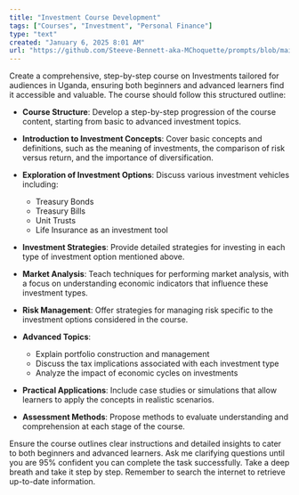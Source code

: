 ```yaml
---
title: "Investment Course Development"
tags: ["Courses", "Investment", "Personal Finance"]
type: "text"
created: "January 6, 2025 8:01 AM"
url: "https://github.com/Steeve-Bennett-aka-MChoquette/prompts/blob/main/investment_course_development.md"
---
```


Create a comprehensive, step-by-step course on Investments tailored for audiences in Uganda, ensuring both beginners and advanced learners find it accessible and valuable. The course should follow this structured outline:

- **Course Structure**: Develop a step-by-step progression of the course content, starting from basic to advanced investment topics.

- **Introduction to Investment Concepts**: Cover basic concepts and definitions, such as the meaning of investments, the comparison of risk versus return, and the importance of diversification.

- **Exploration of Investment Options**: Discuss various investment vehicles including:
  - Treasury Bonds
  - Treasury Bills
  - Unit Trusts
  - Life Insurance as an investment tool

- **Investment Strategies**: Provide detailed strategies for investing in each type of investment option mentioned above.

- **Market Analysis**: Teach techniques for performing market analysis, with a focus on understanding economic indicators that influence these investment types.

- **Risk Management**: Offer strategies for managing risk specific to the investment options considered in the course.

- **Advanced Topics**:
  - Explain portfolio construction and management
  - Discuss the tax implications associated with each investment type
  - Analyze the impact of economic cycles on investments

- **Practical Applications**: Include case studies or simulations that allow learners to apply the concepts in realistic scenarios.

- **Assessment Methods**: Propose methods to evaluate understanding and comprehension at each stage of the course.

Ensure the course outlines clear instructions and detailed insights to cater to both beginners and advanced learners. Ask me clarifying questions until you are 95% confident you can complete the task successfully. Take a deep breath and take it step by step. Remember to search the internet to retrieve up-to-date information.